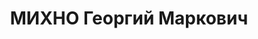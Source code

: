 ---
title: МИХНО Георгий Маркович
description: "1898р.н. р. н., Сумська обл., смт Терни Недригайлівського р-ну, українець,\
  \ член ВКП(б), освіта початкова, Сумська обл., с. Сульське Білопільського р-ну,\
  \ голова Штепівської районної споживспілки (тепер Лебединського р-ну Сумської обл.)\
  \ \n  Арешт 31.10.1937. Військовою колегією Верховного Суду СРСР 31.12.1937 за активну\
  \ участь в антирадянській терористичній організації правих засуджений до ВМП. Розстріляний\
  \ 31.12.1937, м. Харків. \n  Реабілітований 17.04.1958 Військовою колегією Верховного\
  \ Суду СРСР."
---